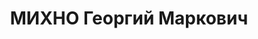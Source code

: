 ---
title: МИХНО Георгий Маркович
description: "1898р.н. р. н., Сумська обл., смт Терни Недригайлівського р-ну, українець,\
  \ член ВКП(б), освіта початкова, Сумська обл., с. Сульське Білопільського р-ну,\
  \ голова Штепівської районної споживспілки (тепер Лебединського р-ну Сумської обл.)\
  \ \n  Арешт 31.10.1937. Військовою колегією Верховного Суду СРСР 31.12.1937 за активну\
  \ участь в антирадянській терористичній організації правих засуджений до ВМП. Розстріляний\
  \ 31.12.1937, м. Харків. \n  Реабілітований 17.04.1958 Військовою колегією Верховного\
  \ Суду СРСР."
---